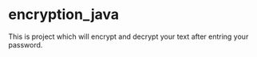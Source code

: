 # encryption_java
This is project which will encrypt and decrypt your text after entring your password.
